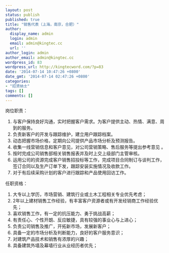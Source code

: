 ```yaml
---
layout: post
status: publish
published: true
title: "销售代表（上海，南京，合肥）"
author:
  display_name: admin
  login: admin
  email: admin@kingtec.cc
  url: ''
author_login: admin
author_email: admin@kingtec.cc
wordpress_id: 83
wordpress_url: http://kingtecword.com/?p=83
date: '2014-07-14 10:47:26 +0800'
date_gmt: '2014-07-14 02:47:26 +0800'
categories:
- "招贤纳士"
tags: []
comments: []
---
```

<div id="jobone">
<p>岗位职责：</p>
<ol>
<li>与客户保持良好沟通，实时把握客户需求。为客户提供主动、热情、满意、周到的服务。</li>
<li>负责新客户的开发与跟踪维护，建立用户跟踪档案。</li>
<li>动态把握市场价格，定期向公司提供产品市场分析及预测报告。</li>
<li>收集一线营销信息和客户意见，对公司营销策略、售后服务等提出参考意见 。</li>
<li>按时完成公司销售部相关销售报表并及时上交上级部门主管审核。</li>
<li>运用公司的资源完成客户销售招投标等工作，完成项目合同制订与谈判工作，签订合同以及生产订单下发，跟踪安装实施情况及收款工作。</li>
<li>对于有后续采购计划的客户进行跟踪和产品使用回访工作。</li>
</ol>
<p>任职资格：</p>
<ol>
<li>大专以上学历，市场营销、建筑行业或土木工程相关专业优先考虑；</li>
<li>2年以上建材销售工作经验，有丰富客户资源者或有开发经销商工作经验优先；</li>
<li>喜欢销售工作，有一定的抗压能力、勇于挑战高薪；</li>
<li>有责任心、个性开朗、反应敏捷，具有较强的事业心与上进心；</li>
<li>负责公司销售及推广，开拓新市场，发展新客户；</li>
<li>具备一定的市场分析及判断能力，良好的客户服务意识；</li>
<li>对建筑产品技术和销售有浓厚的兴趣；</li>
<li>具备建筑外墙及幕墙行业从业经历者优先；</li>
</ol>
</div>
